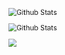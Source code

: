 ![Github Stats](https://github-readme-stats.vercel.app/api?username=AleksandreGalogreBaramidze&theme=tokyonight)

![Github Stats](https://github-readme-stats.vercel.app/api/top-langs/?username=AleksandreGalogreBaramidze&layout=compact&theme=tokyonight)

![](https://komarev.com/ghpvc/?username=AleksandreGalogreBaramidze)
